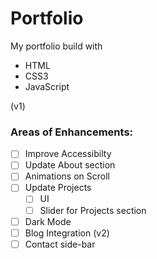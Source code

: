 # Portfolio
My portfolio build with 
* HTML
* CSS3
* JavaScript

(v1)

### Areas of Enhancements:
- [ ] Improve Accessibilty
- [ ] Update About section
- [ ] Animations on Scroll
- [ ] Update Projects
  - [ ] UI
  - [ ] Slider for Projects section
- [ ] Dark Mode
- [ ] Blog Integration (v2)
- [ ] Contact side-bar
